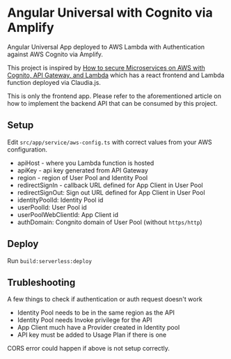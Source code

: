 # Angular Universal with Cognito via Amplify

Angular Universal App deployed to AWS Lambda with Authentication against AWS Cognito via Amplify.

This project is inspired by [How to secure Microservices on AWS with Cognito, API Gateway, and Lambda](https://www.freecodecamp.org/news/how-to-secure-microservices-on-aws-with-cognito-api-gateway-and-lambda-4bfaa7a6583c/) which has a react frontend and Lambda function deployed via Claudia.js.

This is only the frontend app. Please refer to the aforementioned article on how to implement the backend API that can be consumed by this project.

## Setup

Edit `src/app/service/aws-config.ts` with correct values from your AWS configuration.

* apiHost - where you Lambda function is hosted
* apiKey - api key generated from API Gateway
* region - region of User Pool and Identity Pool
* redirectSignIn - callback URL defined for App Client in User Pool
* redirectSignOut: Sign out URL defined for App Client in User Pool
* identityPoolId: Identity Pool id
* userPoolId: User Pool id
* userPoolWebClientId: App Client id
* authDomain: Congnito domain of User Pool (without `https/http`)

## Deploy

Run `build:serverless:deploy`

## Trubleshooting

A few things to check if authentication or auth request doesn't work

* Identity Pool needs to be in the same region as the API
* Identity Pool needs Invoke privilege for the API
* App Client much have a Provider created in Identity pool
* API key must be added to Usage Plan if there is one

CORS error could happen if above is not setup correctly.

